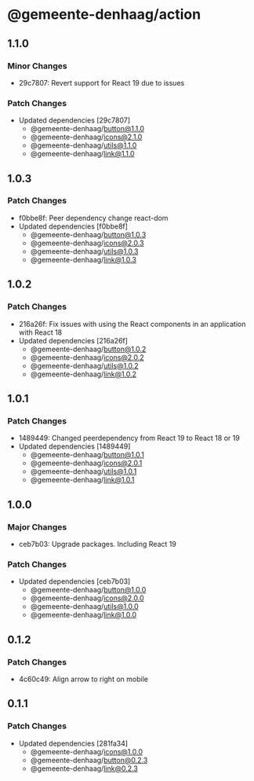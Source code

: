 # @gemeente-denhaag/action

## 1.1.0

### Minor Changes

- 29c7807: Revert support for React 19 due to issues

### Patch Changes

- Updated dependencies [29c7807]
  - @gemeente-denhaag/button@1.1.0
  - @gemeente-denhaag/icons@2.1.0
  - @gemeente-denhaag/utils@1.1.0
  - @gemeente-denhaag/link@1.1.0

## 1.0.3

### Patch Changes

- f0bbe8f: Peer dependency change react-dom
- Updated dependencies [f0bbe8f]
  - @gemeente-denhaag/button@1.0.3
  - @gemeente-denhaag/icons@2.0.3
  - @gemeente-denhaag/utils@1.0.3
  - @gemeente-denhaag/link@1.0.3

## 1.0.2

### Patch Changes

- 216a26f: Fix issues with using the React components in an application with React 18
- Updated dependencies [216a26f]
  - @gemeente-denhaag/button@1.0.2
  - @gemeente-denhaag/icons@2.0.2
  - @gemeente-denhaag/utils@1.0.2
  - @gemeente-denhaag/link@1.0.2

## 1.0.1

### Patch Changes

- 1489449: Changed peerdependency from React 19 to React 18 or 19
- Updated dependencies [1489449]
  - @gemeente-denhaag/button@1.0.1
  - @gemeente-denhaag/icons@2.0.1
  - @gemeente-denhaag/utils@1.0.1
  - @gemeente-denhaag/link@1.0.1

## 1.0.0

### Major Changes

- ceb7b03: Upgrade packages. Including React 19

### Patch Changes

- Updated dependencies [ceb7b03]
  - @gemeente-denhaag/button@1.0.0
  - @gemeente-denhaag/icons@2.0.0
  - @gemeente-denhaag/utils@1.0.0
  - @gemeente-denhaag/link@1.0.0

## 0.1.2

### Patch Changes

- 4c60c49: Align arrow to right on mobile

## 0.1.1

### Patch Changes

- Updated dependencies [281fa34]
  - @gemeente-denhaag/icons@1.0.0
  - @gemeente-denhaag/button@0.2.3
  - @gemeente-denhaag/link@0.2.3
